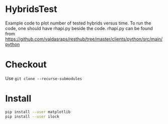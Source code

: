 # HybridsTest
Example code to plot number of tested hybrids versus time.
To run the code, one should have rhapi.py beside the code. rhapi.py can be found from 
https://github.com/valdasraps/resthub/tree/master/clients/python/src/main/python

# Checkout
Use ```git clone --recurse-submodules```

# Install
```bash
pip install --user matplotlib
pip install --user ilock

```
